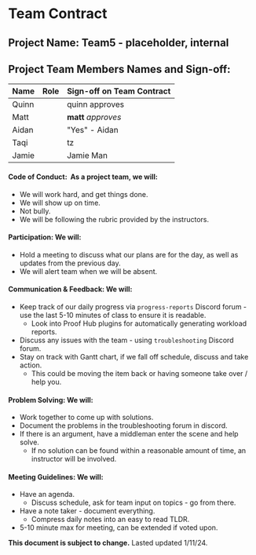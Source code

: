 # **Team Contract**
## **Project Name:** Team5 - placeholder, internal

## **Project Team Members Names and Sign-off:**
| **Name** | **Role** | **Sign-off on Team Contract** |
| ---- | ---- | ---- |
| Quinn |  | quinn approves |
| Matt |  | **matt** *approves* |
| Aidan |  | "Yes" - Aidan |
| Taqi |  | tz |
| Jamie |  | Jamie Man |
#### **Code of Conduct:**  As a project team, we will:
- We will work hard, and get things done.
- We will show up on time.
- Not bully.
- We will be following the rubric provided by the instructors.
#### **Participation:** We will:
- Hold a meeting to discuss what our plans are for the day, as well as updates from the previous day.
- We will alert team when we will be absent.
#### **Communication & Feedback:** We will:
- Keep track of our daily progress via `progress-reports` Discord forum - use the last 5-10 minutes of class to ensure it is readable.
	- Look into Proof Hub plugins for automatically generating workload reports.
- Discuss any issues with the team - using `troubleshooting` Discord forum.
- Stay on track with Gantt chart, if we fall off schedule, discuss and take action.
	- This could be moving the item back or having someone take over / help you.
#### **Problem Solving:** We will:
- Work together to come up with solutions.
- Document the problems in the troubleshooting forum in discord.
- If there is an argument, have a middleman enter the scene and help solve.
	- If no solution can be found within a reasonable amount of time, an instructor will be involved.
#### **Meeting Guidelines:** We will:
- Have an agenda.
	- Discuss schedule, ask for team input on topics - go from there.
- Have a note taker - document everything.
	- Compress daily notes into an easy to read TLDR.
- 5-10 minute max for meeting, can be extended if voted upon.

**This document is subject to change.**
Lasted updated 1/11/24.